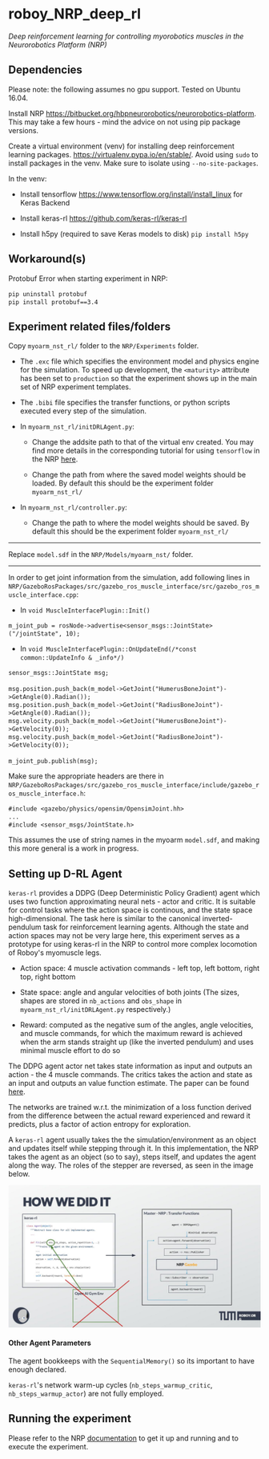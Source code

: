 # roboy_NRP_deep_rl
_Deep reinforcement learning for controlling myorobotics muscles in the Neurorobotics Platform (NRP)_


## Dependencies

Please note: the following assumes no gpu support.  Tested on Ubuntu 16.04.

Install NRP https://bitbucket.org/hbpneurorobotics/neurorobotics-platform.  This may take a few hours - mind the advice on not using pip package versions.

Create a virtual environment (venv) for installing deep reinforcement learning packages. https://virtualenv.pypa.io/en/stable/. Avoid using `sudo` to install packages in the venv.  Make sure to isolate using `--no-site-packages`.

In the venv:
* Install tensorflow https://www.tensorflow.org/install/install_linux for Keras Backend

* Install keras-rl https://github.com/keras-rl/keras-rl

* Install h5py (required to save Keras models to disk) 
`pip install h5py`

## Workaround(s) 

Protobuf Error when starting experiment in NRP:

```
pip uninstall protobuf 
pip install protobuf==3.4
```

## Experiment related files/folders

Copy `myoarm_nst_rl/` folder to the `NRP/Experiments` folder.  
* The `.exc` file which specifies the environment model and physics engine for the simulation.  To speed up development, the `<maturity>` attribute has been set to `production` so that the experiment shows up in the main set of NRP experiment templates.
* The `.bibi` file specifies the transfer functions, or python scripts executed every step of the simulation.

* In `myoarm_nst_rl/initDRLAgent.py`:
  * Change the addsite path to that of the virtual env created. You may find more details in the corresponding tutorial for using `tensorflow` in the NRP [here](https://developer.humanbrainproject.eu/docs/projects/HBP%20Neurorobotics%20Platform/1.2/nrp/tutorials/tensorflow/tutorial.html#installing-tensorflow-for-use-in-the-nrp).
  
  * Change the path from where the saved model weights should be loaded. By default this should be the experiment folder `myoarm_nst_rl/`

* In `myoarm_nst_rl/controller.py`:
  * Change the path to where the model weights should be saved.  By default this should be the experiment folder `myoarm_nst_rl/`

---

Replace `model.sdf` in the `NRP/Models/myoarm_nst/` folder.

---

In order to get joint information from the simulation, add following lines in `NRP/GazeboRosPackages/src/gazebo_ros_muscle_interface/src/gazebo_ros_muscle_interface.cpp`:

* In `void MuscleInterfacePlugin::Init()`

```
m_joint_pub = rosNode->advertise<sensor_msgs::JointState>("/jointState", 10);
```

* In `void MuscleInterfacePlugin::OnUpdateEnd(/*const common::UpdateInfo & _info*/)`
```
sensor_msgs::JointState msg;

msg.position.push_back(m_model->GetJoint("HumerusBoneJoint")->GetAngle(0).Radian());
msg.position.push_back(m_model->GetJoint("RadiusBoneJoint")->GetAngle(0).Radian());
msg.velocity.push_back(m_model->GetJoint("HumerusBoneJoint")->GetVelocity(0));
msg.velocity.push_back(m_model->GetJoint("RadiusBoneJoint")->GetVelocity(0));

m_joint_pub.publish(msg);

```
Make sure the appropriate headers are there in `NRP/GazeboRosPackages/src/gazebo_ros_muscle_interface/include/gazebo_ros_muscle_interface.h`:

```
#include <gazebo/physics/opensim/OpensimJoint.hh>
...
#include <sensor_msgs/JointState.h>

```
This assumes the use of string names in the myoarm `model.sdf`, and making this more general is a work in progress.


## Setting up D-RL Agent
 
`keras-rl` provides a DDPG (Deep Deterministic Policy Gradient) agent which uses two function approximating neural nets - actor and critic.  It is suitable for control tasks where the action space is continous, and the state space high-dimensional. The task here is similar to the canonical inverted-pendulum task for reinforcement learning agents. Although the state and action spaces may not be very large here, this experiment serves as a prototype for using keras-rl in the NRP to control more complex locomotion of Roboy's myomuscle legs.   

* Action space: 4 muscle activation commands - left top, left bottom, right top, right bottom

* State space: angle and angular velocities of both joints
(The sizes, shapes are stored in `nb_actions` and `obs_shape` in `myoarm_nst_rl/initDRLAgent.py` respectively.) 

* Reward: computed as the negative sum of the angles, angle velocities, and muscle commands, for which the maximum reward is achieved when the arm stands straight up (like the inverted pendulum) and uses minimal muscle effort to do so 

The DDPG agent actor net takes state information as input and outputs an action - the 4 muscle commands. The critics takes the action and state as an input and outputs an value function estimate.  The paper can be found [here](https://arxiv.org/abs/1509.02971).

The networks are trained w.r.t. the minimization of a loss function derived from the difference between the actual reward experienced and reward it predicts, plus a factor of action entropy for exploration.

A `keras-rl` agent usually takes the the simulation/environment as an object and updates itself while stepping through it.  In this implementation, the NRP takes the agent as an object (so to say), steps itself, and updates the agent along the way.  The roles of the stepper are reversed, as seen in the image below.  

![alt text](https://github.com/Roboy/roboy_NRP_deep_rl/blob/master/VR-DeepRLinNRP.jpg)


#### Other Agent Parameters
The agent bookkeeps with the `SequentialMemory()` so its important to have enough declared.  

`keras-rl`'s network warm-up cycles (`nb_steps_warmup_critic`, `nb_steps_warmup_actor`) are not fully employed.


## Running the experiment 
Please refer to the NRP [documentation](https://bitbucket.org/hbpneurorobotics/neurorobotics-platform) to get it up and running and to execute the experiment.  
